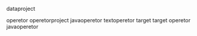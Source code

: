 <!DOCTYPE html>
dataproject
  <head>
    <base target="_top">
  </head>
  <body>
    operetor
  </body>
</html>
operetorproject
javaoperetor
textoperetor
target
target
operetor
javaoperetor

